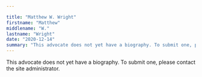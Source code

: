 ```yaml
---

title: "Matthew W. Wright"
firstname: "Matthew"
middlename: "W."
lastname: "Wright"
date: "2020-12-14"
summary: "This advocate does not yet have a biography. To submit one, please contact the site administrator."
---
```

This advocate does not yet have a biography. To submit one, please contact the site administrator.

